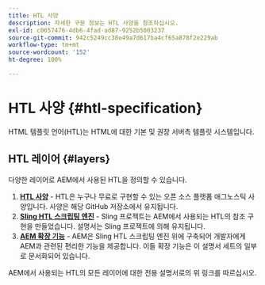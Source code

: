 ```yaml
---
title: HTL 사양
description: 자세한 구문 정보는 HTL 사양을 참조하십시오.
exl-id: c0657476-4db6-4fad-ad87-9252b5003237
source-git-commit: 942c5249cc38e49a7d617ba4cf65a878f2e229ab
workflow-type: tm+mt
source-wordcount: '152'
ht-degree: 100%

---
```



# HTL 사양 {#htl-specification}

HTML 템플릿 언어(HTL)는 HTML에 대한 기본 및 권장 서버측 템플릿 시스템입니다.

## HTL 레이어 {#layers}

다양한 레이어로 AEM에서 사용된 HTL을 정의할 수 있습니다.

1. **[HTL 사양](https://github.com/adobe/htl-spec)** - HTL은 누구나 무료로 구현할 수 있는 오픈 소스 플랫폼 애그노스틱 사양입니다. 사양은 해당 GitHub 저장소에서 유지됩니다.
1. **[Sling HTL 스크립팅 엔진](https://sling.apache.org/documentation/bundles/scripting/scripting-htl.html)** - Sling 프로젝트는 AEM에서 사용되는 HTL의 참조 구현을 만들었습니다. 설명서는 Sling 프로젝트에 의해 유지됩니다.
1. **[AEM 확장 기능](aem-extensions.md)** - AEM은 Sling HTL 스크립팅 엔진 위에 구축되어 개발자에게 AEM과 관련된 편리한 기능을 제공합니다. 이들 확장 기능은 이 설명서 세트의 일부로 문서화되어 있습니다.

AEM에서 사용되는 HTL의 모든 레이어에 대한 전용 설명서로의 위 링크를 따르십시오.
